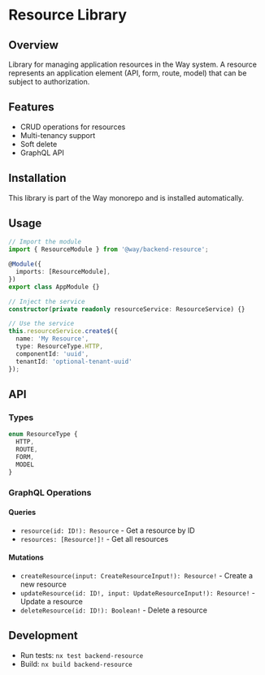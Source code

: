 # Resource Library

## Overview
Library for managing application resources in the Way system. A resource represents an application element (API, form, route, model) that can be subject to authorization.

## Features
- CRUD operations for resources
- Multi-tenancy support
- Soft delete
- GraphQL API

## Installation
This library is part of the Way monorepo and is installed automatically.

## Usage
```typescript
// Import the module
import { ResourceModule } from '@way/backend-resource';

@Module({
  imports: [ResourceModule],
})
export class AppModule {}

// Inject the service
constructor(private readonly resourceService: ResourceService) {}

// Use the service
this.resourceService.create$({
  name: 'My Resource',
  type: ResourceType.HTTP,
  componentId: 'uuid',
  tenantId: 'optional-tenant-uuid'
});
```

## API
### Types
```typescript
enum ResourceType {
  HTTP,
  ROUTE,
  FORM,
  MODEL
}
```

### GraphQL Operations
#### Queries
- `resource(id: ID!): Resource` - Get a resource by ID
- `resources: [Resource!]!` - Get all resources

#### Mutations
- `createResource(input: CreateResourceInput!): Resource!` - Create a new resource
- `updateResource(id: ID!, input: UpdateResourceInput!): Resource!` - Update a resource
- `deleteResource(id: ID!): Boolean!` - Delete a resource

## Development
- Run tests: `nx test backend-resource`
- Build: `nx build backend-resource` 